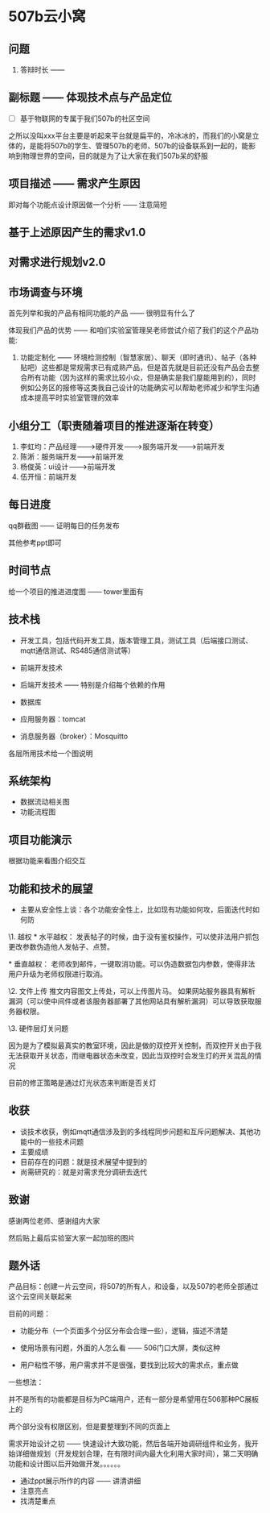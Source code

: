 # 507b云小窝

## 问题

1. 答辩时长 —— 

## 副标题 —— 体现技术点与产品定位

- [ ] 基于物联网的专属于我们507b的社区空间

之所以没叫xxx平台主要是听起来平台就是扁平的，冷冰冰的，而我们的小窝是立体的，是能将507b的学生、管理507b的老师、507b的设备联系到一起的，能影响到物理世界的空间，目的就是为了让大家在我们507b呆的舒服

## 项目描述 —— 需求产生原因

即对每个功能点设计原因做一个分析 —— 注意简短

## 基于上述原因产生的需求v1.0

## 对需求进行规划v2.0

## 市场调查与环境

首先列举和我的产品有相同功能的产品 —— 很明显有什么了

体现我们产品的优势 —— 和咱们实验室管理吴老师尝试介绍了我们的这个产品功能:

1. 功能定制化 —— 环境检测控制（智慧家居）、聊天（即时通讯）、帖子（各种贴吧）这些都是常规需求已有成熟产品，但是首先就是目前还没有产品会去整合所有功能（因为这样的需求比较小众，但是确实是我们屋能用到的），同时例如公务区的报修等这类我自己设计的功能确实可以帮助老师减少和学生沟通成本提高平时实验室管理的效率

## 小组分工（职责随着项目的推进逐渐在转变）

1. 李虹均：产品经理--->硬件开发--->服务端开发--->前端开发
2. 陈淅：服务端开发--->前端开发
3. 杨俊英：ui设计--->前端开发
4. 伍开恒：前端开发

## 每日进度

qq群截图 —— 证明每日的任务发布

其他参考ppt即可

## 时间节点

给一个项目的推进进度图 —— tower里面有

## 技术栈

- 开发工具，包括代码开发工具，版本管理工具，测试工具（后端接口测试、mqtt通信测试、RS485通信测试等）

- 前端开发技术
- 后端开发技术 —— 特别是介绍每个依赖的作用
- 数据库
- 应用服务器：tomcat
- 消息服务器（broker）：Mosquitto

各层所用技术给一个图说明

## 系统架构

- 数据流动相关图
- 功能流程图

## 项目功能演示

根据功能来看图介绍交互

## 功能和技术的展望

- 主要从安全性上谈：各个功能安全性上，比如现有功能如何攻，后面迭代时如何防

\1. 越权 
\* 水平越权： 
发表帖子的时候，由于没有鉴权操作，可以使非法用户抓包更改参数伪造他人发帖子、点赞。 

\* 垂直越权： 
老师收到邮件，一键取消功能。可以伪造数据包内参数，使得非法用户升级为老师权限进行取消。 

\2. 文件上传 
推文内容图文上传处，可以上传图片马。 
如果网站服务器具有解析漏洞（可以使中间件或者该服务器部署了其他网站具有解析漏洞）可以导致获取服务器权限。

\3. 硬件层灯关问题

因为是为了模拟最真实的教室环境，因此是做的双控开关控制，而双控开关由于我无法获取开关状态，而继电器状态未改变，因此当双控时会发生灯的开关混乱的情况

目前的修正策略是通过灯光状态来判断是否关灯

## 收获

- 谈技术收获，例如mqtt通信涉及到的多线程同步问题和互斥问题解决、其他功能中的一些技术问题
- 主要成绩
- 目前存在的问题：就是技术展望中提到的
- 尚需研究的：就是对需求充分调研去迭代

## 致谢

感谢两位老师、感谢组内大家

然后贴上最后实验室大家一起加班的图片

## 题外话

产品目标：创建一片云空间，将507的所有人，和设备，以及507的老师全部通过这个云空间关联起来

目前的问题：

- 功能分布（一个页面多个分区分布会合理一些），逻辑，描述不清楚

- 使用场景有问题，外面的人怎么看 —— 506门口大屏，类似这种

- 用户粘性不够，用户需求并不是很强，要找到比较大的需求点，重点做

一些想法：

并不是所有的功能都是目标为PC端用户，还有一部分是希望用在506那种PC展板上的

两个部分没有权限区别，但是要整理到不同的页面上

需求开始设计之初 —— 快速设计大致功能，然后各端开始调研组件和业务，我开始详细做规划（开发规划合理，在有限时间内最大化利用大家时间），第二天明确功能和设计图以后开始做开发。。。。。。



- 通过ppt展示所作的内容 —— 讲清讲细
- 注意亮点
- 找清楚重点

